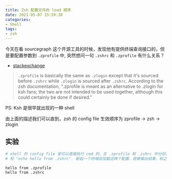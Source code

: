 ```yaml
---
title: Zsh 配置文件的 load 顺序
date: 2021-05-07 15:59:38
categories:
- Shell
tags:
- zsh
---
```


今天在看 sourcegraph 这个开源工具的时候，发现他有提供终端查询接口的，但是要配置参数到 `.zprofile` 中, 突然想问一句 `.zshrc` 和 `.zprofile` 有什么关系？

* [stackexchange](https://unix.stackexchange.com/questions/71253/what-should-shouldnt-go-in-zshenv-zshrc-zlogin-zprofile-zlogout)

> `.zprofile` is basically the same as `.zlogin` except that it's sourced before `.zshrc` while `.zlogin` is sourced after `.zshrc`.
>  According to the zsh documentation, ".zprofile is meant as an alternative to .zlogin for ksh fans; the two are not intended to be used together, although this could certainly be done if desired."

PS: Ksh 是很早就出现的一种 shell

由上面的描述我们可以直到，zsh 的 config file 生效顺序为 zprofile -> zsh -> zlogin

## 实验

```sh
# shell 的 config file 是可以直接执行 cmd 的，在 .zprofile 和 .zshrc 中分别加上 "echo hello from .zprofile"
# 和 "echo hello from .zshrc". 新起一个终端会加载这两个配置，观察输出结果，和之前的描述一致

hello from .zprofile
hello from .zshrc
```